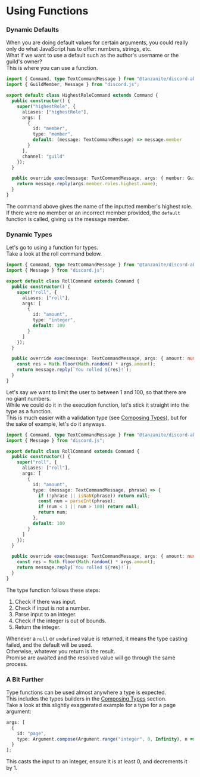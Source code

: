<!-- markdownlint-disable MD001 -->

# Using Functions

### Dynamic Defaults

When you are doing default values for certain arguments, you could really only do what JavaScript has to offer: numbers, strings, etc.  
What if we want to use a default such as the author's username or the guild's owner?  
This is where you can use a function.

```ts
import { Command, type TextCommandMessage } from "@tanzanite/discord-akairo";
import { GuildMember, Message } from "discord.js";

export default class HighestRoleCommand extends Command {
  public constructor() {
    super("highestRole", {
      aliases: ["highestRole"],
      args: [
        {
          id: "member",
          type: "member",
          default: (message: TextCommandMessage) => message.member
        }
      ],
      channel: "guild"
    });
  }

  public override exec(message: TextCommandMessage, args: { member: GuildMember }): Promise<Message> {
    return message.reply(args.member.roles.highest.name);
  }
}
```

The command above gives the name of the inputted member's highest role.  
If there were no member or an incorrect member provided, the `default` function is called, giving us the message member.

### Dynamic Types

Let's go to using a function for types.  
Take a look at the roll command below.

```ts
import { Command, type TextCommandMessage } from "@tanzanite/discord-akairo";
import { Message } from "discord.js";

export default class RollCommand extends Command {
  public constructor() {
    super("roll", {
      aliases: ["roll"],
      args: [
        {
          id: "amount",
          type: "integer",
          default: 100
        }
      ]
    });
  }

  public override exec(message: TextCommandMessage, args: { amount: number }): Promise<Message> {
    const res = Math.floor(Math.random() * args.amount);
    return message.reply(`You rolled ${res}!`);
  }
}
```

Let's say we want to limit the user to between 1 and 100, so that there are no giant numbers.  
While we could do it in the execution function, let's stick it straight into the type as a function.  
This is much easier with a validation type (see [Composing Types](./compose.md)), but for the sake of example, let's do it anyways.

```ts
import { Command, type TextCommandMessage } from "@tanzanite/discord-akairo";
import { Message } from "discord.js";

export default class RollCommand extends Command {
  public constructor() {
    super("roll", {
      aliases: ["roll"],
      args: [
        {
          id: "amount",
          type: (message: TextCommandMessage, phrase) => {
            if (!phrase || isNaN(phrase)) return null;
            const num = parseInt(phrase);
            if (num < 1 || num > 100) return null;
            return num;
          },
          default: 100
        }
      ]
    });
  }

  public override exec(message: TextCommandMessage, args: { amount: number }): Promise<Message> {
    const res = Math.floor(Math.random() * args.amount);
    return message.reply(`You rolled ${res}!`);
  }
}
```

The type function follows these steps:

1. Check if there was input.
2. Check if input is not a number.
3. Parse input to an integer.
4. Check if the integer is out of bounds.
5. Return the integer.

Whenever a `null` or `undefined` value is returned, it means the type casting failed, and the default will be used.  
Otherwise, whatever you return is the result.  
Promise are awaited and the resolved value will go through the same process.

### A Bit Further

Type functions can be used almost anywhere a type is expected.  
This includes the types builders in the [Composing Types](./compose.md) section.  
Take a look at this slightly exaggerated example for a type for a page argument:

```ts
args: [
  {
    id: "page",
    type: Argument.compose(Argument.range("integer", 0, Infinity), n => n - 1)
  }
];
```

This casts the input to an integer, ensure it is at least 0, and decrements it by 1.
